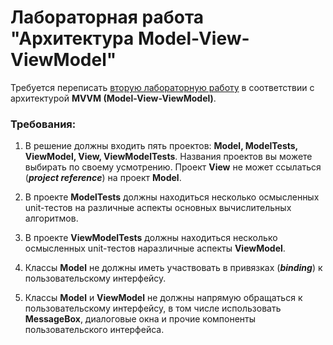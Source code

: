 # Лабораторная работа "Архитектура Model-View-ViewModel" 

Требуется переписать [вторую лабораторную работу](https://github.com/tsirleo/Lab_CSharp_UI2) в соответствии с архитектурой **MVVM (Model-View-ViewModel)**.

### Требования:
1. В решение должны входить пять проектов: **Model, ModelTests, ViewModel, View, ViewModelTests**. Названия проектов вы можете выбирать по своему усмотрению. Проект **View** не может ссылаться (***project reference***) на проект **Model**.

2. В проекте **ModelTests** должны находиться несколько осмысленных unit-тестов на различные аспекты основных вычислительных алгоритмов.

3. В проекте **ViewModelTests** должны находиться несколько осмысленных unit-тестов наразличные аспекты **ViewModel**.

4. Классы **Model** не должны иметь участвовать в привязках (***binding***) к пользовательскому интерфейсу.

5. Классы **Model** и **ViewModel** не должны напрямую обращаться к пользовательскому интерфейсу, в том числе использовать **MessageBox**, диалоговые окна и прочие компоненты пользовательского интерфейса.

